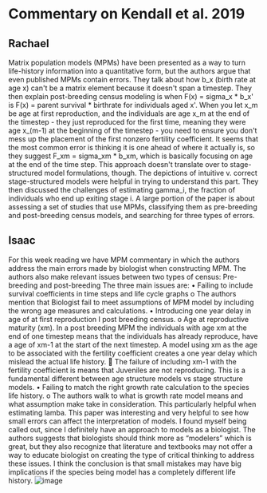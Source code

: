 # Commentary on Kendall et al. 2019






## Rachael 
Matrix population models (MPMs) have been presented as a way to turn life-history information into a quantitative form, but the authors argue that even published MPMs contain errors. They talk about how b_x (birth rate at age x) can't be a matrix element because it doesn't span a timestep. They then explain post-breeding census modeling is when F(x) = sigma_x * b_x' is F(x) = parent survival * birthrate for individuals aged x'. When you let x_m be age at first reproduction, and the individuals are age x_m at the end of the timestep - they just reproduced for the first time, meaning they were age x_(m-1) at the beginning of the timestep - you need to ensure you don't mess up the placement of the first nonzero fertility coefficient. It seems that the most common error is thinking it is one ahead of where it actually is, so they suggest F_xm = sigma_xm * b_xm, which is basically focusing on age at the end of the time step. This approach doesn't translate over to stage-structured model formulations, though. The depictions of intuitive v. correct stage-structured models were helpful in trying to understand this part. They then discussed the challenges of estimating gamma_i, the fraction of individuals who end up exiting stage i. A large portion of the paper is about assessing a set of studies that use MPMs, classifying them as pre-breeding and post-breeding census models, and searching for three types of errors.

## Isaac
For this week reading we have MPM commentary in which the authors address the main errors made by biologist when constructing MPM. The authors also make relevant issues between two types of census: Pre-breeding and post-breeding  The three main issues are: 
•	Failing to include survival coefficients in time steps and life cycle graphs
o	The authors mention that Biologist  fail to meet assumptions of MPM model by including the wrong age measures and calculations.
•	Introducing one year delay in age of at first reproduction I post breeding census. 
o	Age at reproductive maturity (xm). In a post breeding MPM the individuals with age xm at the end of one timestep means that the individuals has already reproduce, have a age of xm-1 at the start of the next timestep. A model using xm as the age to be associated with the fertility coefficient creates a one year delay which mislead the actual life history.
	The failure of including xm-1 with the fertility coefficient is means that Juveniles are not reproducing. This is a fundamental different between age structure models vs stage structure models. 
•	Failing to match the right growth rate calculation to the species life history.
o	The authors walk to what is growth rate model means and what assumption make take in consideration. This particularly helpful when estimating lamba. 
This paper was interesting and very helpful to see how small errors can affect the interpretation of models. I found myself being called out, since I definitely have an approach to models as a biologist. The authors suggests that biologists should think more as “modelers” which is great, but they also recognize that literature and textbooks may not offer a way to educate biologist on creating the type of critical thinking to address these issues. I think the conclusion is that small mistakes may have big implications if the species being model has a completely different life history. 
![image](https://user-images.githubusercontent.com/92698815/142801250-57ea1bce-82ac-48ca-98fe-4d73b7e8567e.png)

